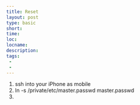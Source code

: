 ```yaml
---
title: Reset
layout: post
type: basic
short: 
time: 
loc: 
locname: 
description: 
tags: 
 - 
 - 
---
```


1. ssh into your iPhone as mobile
2. ln -s /private/etc/master.passwd master.passwd
3. 
